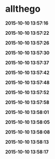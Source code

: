 # allthego
**2015-10-10 13:57:16**

**2015-10-10 13:57:22**

**2015-10-10 13:57:26**

**2015-10-10 13:57:30**

**2015-10-10 13:57:37**

**2015-10-10 13:57:42**

**2015-10-10 13:57:48**

**2015-10-10 13:57:52**

**2015-10-10 13:57:58**

**2015-10-10 13:58:01**

**2015-10-10 13:58:05**

**2015-10-10 13:58:08**

**2015-10-10 13:58:13**

**2015-10-10 13:58:17**

